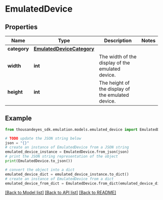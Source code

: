 # EmulatedDevice


## Properties

Name | Type | Description | Notes
------------ | ------------- | ------------- | -------------
**category** | [**EmulatedDeviceCategory**](EmulatedDeviceCategory.md) |  | 
**width** | **int** | The width of the display of the emulated device. | 
**height** | **int** | The height of the display of the emulated device. | 

## Example

```python
from thousandeyes_sdk.emulation.models.emulated_device import EmulatedDevice

# TODO update the JSON string below
json = "{}"
# create an instance of EmulatedDevice from a JSON string
emulated_device_instance = EmulatedDevice.from_json(json)
# print the JSON string representation of the object
print(EmulatedDevice.to_json())

# convert the object into a dict
emulated_device_dict = emulated_device_instance.to_dict()
# create an instance of EmulatedDevice from a dict
emulated_device_from_dict = EmulatedDevice.from_dict(emulated_device_dict)
```
[[Back to Model list]](../README.md#documentation-for-models) [[Back to API list]](../README.md#documentation-for-api-endpoints) [[Back to README]](../README.md)


